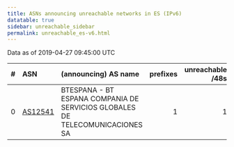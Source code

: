 ```yaml
---
title: ASNs announcing unreachable networks in ES (IPv6)
datatable: true
sidebar: unreachable_sidebar
permalink: unreachable_es-v6.html
---
```


Data as of 2019-04-27 09:45:00 UTC


<div class="datatable-begin"></div>

|   # | ASN                                    | (announcing) AS name                                                         |   prefixes |   unreachable /48s |
|----:|:---------------------------------------|:-----------------------------------------------------------------------------|-----------:|-------------------:|
|   0 | [AS12541](unreachable_AS12541-v6.html) | BTESPANA - BT ESPANA COMPANIA DE SERVICIOS GLOBALES DE TELECOMUNICACIONES SA |          1 |                  1 |

<div class="datatable-end"></div>